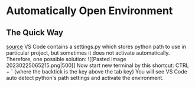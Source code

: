# Automatically Open Environment
## The Quick Way
[source](https://stackoverflow.com/questions/57390457/activate-conda-enviroment-automatically-when-starting-vscode#:~:text=method%20I%20searched.-,Step%201.,-Delete%20current%20terminal)
VS Code contains a settings.py which stores python path to use in particular project, but sometimes it does not activate automatically. Therefore, one possible solution:
![[Pasted image 20230225065215.png|500]]
Now start new terminal by this shortcut: CTRL + \` 
(where the backtick is the key above the tab key)
You will see VS Code auto detect python's path settings and activate the environment.


